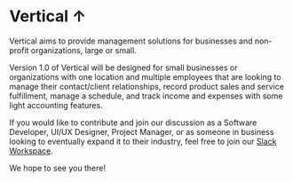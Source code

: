 # Vertical ↑

Vertical aims to provide management solutions for businesses and non-profit organizations, large or small. 

Version 1.0 of Vertical will be designed for small businesses or organizations with one location and multiple employees that are looking to manage their contact/client relationships, record product sales and service fulfillment, manage a schedule, and track income and expenses with some light accounting features.

If you would like to contribute and join our discussion as a Software Developer, UI/UX Designer, Project Manager, or as someone in business looking to eventually expand it to their industry, feel free to join our [Slack Workspace](https://join.slack.com/t/verticalcrew/shared_invite/enQtOTM0Nzc4NzQwNzY4LTJlNzUyOThiMTZlNzIyYTBhOWI0Zjc2NzliZGY0N2FmMDRhYmYxZTQwN2ZhYjYwYjQ1MmI1MjMwNDA0Nzc1ODA).

We hope to see you there!
